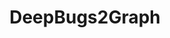 ---
layout: page
title: DeepBugs2Graph
description: On The Effect of Graph Representation of SourceCode in Bug Detection
img: /assets/img/5.jpg
importance: 3
category: Projects
redirect: https://people.ece.ubc.ca/amirosein/files/graphStudy.pdf 
---